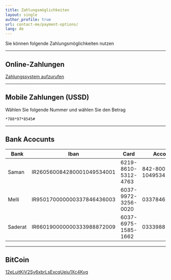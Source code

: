 ```yaml
---
title: Zahlungsmöglichkeiten
layout: single
author_profile: true
url: contact-me/payment-options/
lang: de
---
```

Sie können folgende Zahlungsmöglichkeiten nutzen

* * *

Online-Zahlungen
-----------

[Zahlungssystem aufzurufen](https://g.omid.dev/pay)

* * *

Mobile Zahlungen (USSD)
-------------------

Wählen Sie folgende Nummer und wählen Sie den Betrag

  ```*788*97*8545#```

* * *

Bank Acocunts
-------------

|  Bank         |  Iban                      |  Card                | Account           |
| ------------- |----------------------------| ---------------------|-------------------|
| Saman         | IR260560084280001049534001 | 6219-8610-5312-4763  | 842-800-1049534-1‬ |
| Melli         | IR950170000000337846436003 | 6037-9972-3256-0020  | 0337846436003     |
| Saderat       | IR660190000000333988872009 | 6037-6975-1585-1662  | 0333988872009     |

* * *

BitCoin
--------

[12eLuitKiV2Sy6xbrLsExcqUeiu1Xc4Kvq](bitcoin:12eLuitKiV2Sy6xbrLsExcqUeiu1Xc4Kvq)
